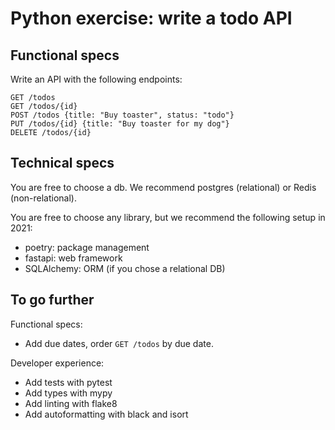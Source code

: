 # Python exercise: write a todo API

## Functional specs

Write an API with the following endpoints:

```raw
GET /todos
GET /todos/{id}
POST /todos {title: "Buy toaster", status: "todo"}
PUT /todos/{id} {title: "Buy toaster for my dog"}
DELETE /todos/{id}
```

## Technical specs

You are free to choose a db. We recommend postgres (relational) or Redis
(non-relational).

You are free to choose any library, but we recommend the following setup in
2021:

- poetry: package management
- fastapi: web framework
- SQLAlchemy: ORM (if you chose a relational DB)

## To go further

Functional specs:

- Add due dates, order `GET /todos` by due date.

Developer experience:

- Add tests with pytest
- Add types with mypy
- Add linting with flake8
- Add autoformatting with black and isort
